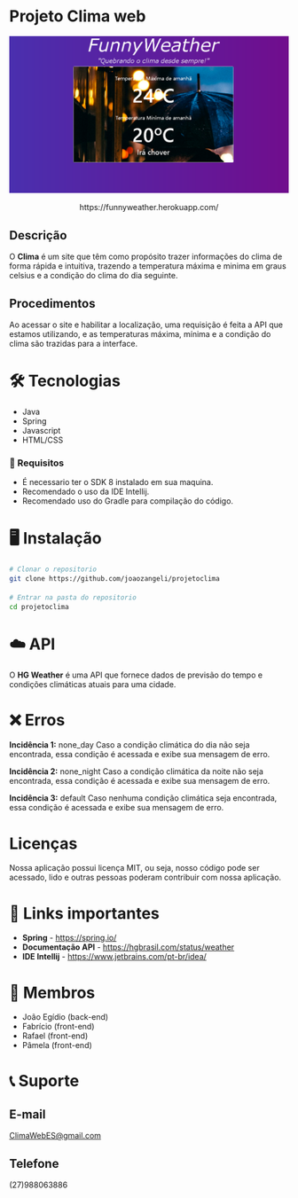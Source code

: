 # Projeto Clima web
<p align="center">
  <img src="telaPROJETOCLIMA2.png" />
</p>

<p align="center">
https://funnyweather.herokuapp.com/
</p>

##  Descrição
O **Clima** é um site que têm como propósito trazer informações do clima de forma rápida e intuitiva, trazendo a temperatura máxima e minima em graus celsius e a condição do clima do dia seguinte.

## Procedimentos
Ao acessar o site e habilitar a localização, uma requisição é feita a API que estamos utilizando, e as temperaturas máxima, mínima e a condição do clima são trazidas para a interface.

# 🛠 Tecnologias
- Java
- Spring
- Javascript
- HTML/CSS

### 📝 Requisitos
- É necessario ter o SDK 8 instalado em sua maquina.
- Recomendado o uso da IDE Intellij.
- Recomendado uso do Gradle para compilação do código.

# 🖥️ Instalação
```bash
# Clonar o repositorio
git clone https://github.com/joaozangeli/projetoclima

# Entrar na pasta do repositorio
cd projetoclima
```

# ☁️ API
O **HG Weather** é uma API que fornece dados de previsão do tempo e condições climáticas atuais para uma cidade.

# ❌ Erros
**Incidência 1:** none_day Caso a condição climática do dia não seja encontrada, essa condição é acessada e exibe sua mensagem de erro.

**Incidência 2:** none_night Caso a condição climática da noite não seja encontrada, essa condição é acessada e exibe sua mensagem de erro.

**Incidência 3:** default Caso nenhuma condição climática seja encontrada, essa condição é acessada e exibe sua mensagem de erro.

# Licenças
Nossa aplicação possui licença MIT, ou seja, nosso código pode ser acessado, lido e outras pessoas poderam 
contribuir com nossa aplicação.

# 🔗 Links importantes
- **Spring** - https://spring.io/
- **Documentação API** - https://hgbrasil.com/status/weather
- **IDE Intellij** - https://www.jetbrains.com/pt-br/idea/


# 👤 Membros
- João Egídio (back-end)
- Fabrício (front-end)
- Rafael (front-end)
- Pâmela (front-end)

# 📞 Suporte
## E-mail
ClimaWebES@gmail.com

## Telefone
(27)988063886
